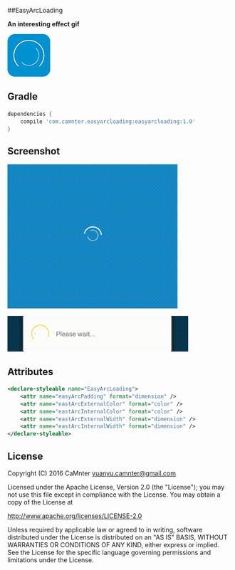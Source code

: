 ##EasyArcLoading

**An interesting effect gif**

![EasyArcLoading_icon](https://github.com/CaMnter/EasyArcLoading/raw/master/screenshot/EasyArcLoading_icon.png)

## Gradle

```groovy
dependencies {
	compile 'com.camnter.easyarcloading:easyarcloading:1.0'
}
```


## Screenshot

![EasyArcLoading](https://github.com/CaMnter/EasyArcLoading/raw/master/screenshot/EasyArcLoading.gif)    

![EasyArcLoadingDialog](https://github.com/CaMnter/EasyArcLoading/raw/master/screenshot/EasyArcLoadingDialog.gif)

## Attributes

```xml
<declare-styleable name="EasyArcLoading">
    <attr name="easyArcPadding" format="dimension" />
    <attr name="eastArcExternalColor" format="color" />
    <attr name="eastArcInternalColor" format="color" />
    <attr name="eastArcExternalWidth" format="dimension" />
    <attr name="eastArcInternalWidth" format="dimension" />
</declare-styleable>
```

## License


Copyright (C) 2016 CaMnter yuanyu.camnter@gmail.com

Licensed under the Apache License, Version 2.0 (the "License");
you may not use this file except in compliance with the License.
You may obtain a copy of the License at

   http://www.apache.org/licenses/LICENSE-2.0

Unless required by applicable law or agreed to in writing, software
distributed under the License is distributed on an "AS IS" BASIS,
WITHOUT WARRANTIES OR CONDITIONS OF ANY KIND, either express or implied.
See the License for the specific language governing permissions and
limitations under the License.

